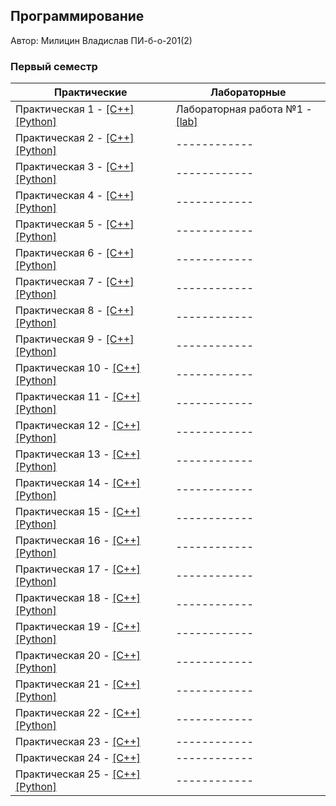 ## Программирование

Автор: Милицин Владислав ПИ-б-о-201(2)

### Первый семестр

| Практические | Лабораторные |
| ------------ | ------------ |
| Практическая 1 - [[C++]](https://github.com/tw9ntyseven/Programming/blob/master/Practice/01/C%2B%2B/01/01/main.cpp) [[Python]](https://github.com/tw9ntyseven/Programming/blob/master/Practice/01/Python/my.py) | Лабораторная работа №1 - [[lab]](https://github.com/tw9ntyseven/Programming/tree/master/Labs/01) |
| Практическая 2 - [[C++]](https://github.com/tw9ntyseven/Programming/tree/master/Practice/02/%D0%A1%2B%2B) [[Python]](https://github.com/tw9ntyseven/Programming/blob/master/Practice/02/Python/my.py) | ------------ |
| Практическая 3 - [[C++]](https://github.com/tw9ntyseven/Programming/blob/master/Practice/03/C%2B%2B/03%20C%2B%2B/03%20C%2B%2B/main.cpp) [[Python]](https://github.com/tw9ntyseven/Programming/blob/master/Practice/03/Python/my.py) | ------------ |
| Практическая 4 - [[C++]](https://github.com/tw9ntyseven/Programming/blob/master/Practice/04/C%2B%2B/04%20C%2B%2B/04%20C%2B%2B/main.cpp) [[Python]](https://github.com/tw9ntyseven/Programming/blob/master/Practice/04/Python/my.py) | ------------ |
| Практическая 5 - [[C++]](https://github.com/tw9ntyseven/Programming/blob/master/Practice/05/C%2B%2B/05%20C%2B%2B/05%20C%2B%2B/main.cpp) [[Python]](https://github.com/tw9ntyseven/Programming/blob/master/Practice/05/Python/my.py) | ------------ |
| Практическая 6 - [[C++]](https://github.com/tw9ntyseven/Programming/tree/master/Practice/06/%D0%A1%2B%2B) [[Python]](https://github.com/tw9ntyseven/Programming/blob/master/Practice/06/Python/my.py) | ------------ |
| Практическая 7 - [[C++]](https://github.com/tw9ntyseven/Programming/tree/master/Practice/07/C%2B%2B) [[Python]](https://github.com/tw9ntyseven/Programming/blob/master/Practice/07/Python/my.py) | ------------ |
| Практическая 8 - [[C++]](https://github.com/tw9ntyseven/Programming/blob/master/Practice/08/C%2B%2B/08/08/main.cpp) [[Python]](https://github.com/tw9ntyseven/Programming/blob/master/Practice/08/Python/my.py) | ------------ |
| Практическая 9 - [[C++]](https://github.com/tw9ntyseven/Programming/blob/master/Practice/09/C%2B%2B/09/09/main.cpp) [[Python]](https://github.com/tw9ntyseven/Programming/blob/master/Practice/09/Python/my.py) | ------------ |
| Практическая 10 - [[C++]](https://github.com/tw9ntyseven/Programming/blob/master/Practice/10/C%2B%2B/10/10/main.cpp) [[Python]](https://github.com/tw9ntyseven/Programming/blob/master/Practice/10/Python/my.py) | ------------ |
| Практическая 11 - [[C++]](https://github.com/tw9ntyseven/Programming/blob/master/Practice/11/C%2B%2B/11/11/main.cpp) [[Python]](https://github.com/tw9ntyseven/Programming/blob/master/Practice/11/Python/my.py) | ------------ |
| Практическая 12 - [[C++]](https://github.com/tw9ntyseven/Programming/blob/master/Practice/12/C%2B%2B/12/12/main.cpp) [[Python]](https://github.com/tw9ntyseven/Programming/blob/master/Practice/12/Python/my.py) | ------------ |
| Практическая 13 - [[C++]](https://github.com/tw9ntyseven/Programming/blob/master/Practice/13/C%2B%2B/13/13/main.cpp) [[Python]](https://github.com/tw9ntyseven/Programming/blob/master/Practice/13/Python/my.py) | ------------ |
| Практическая 14 - [[C++]](https://github.com/tw9ntyseven/Programming/blob/master/Practice/14/C%2B%2B/14/14/main.cpp) [[Python]](https://github.com/tw9ntyseven/Programming/blob/master/Practice/14/Python/my.py) | ------------ |
| Практическая 15 - [[C++]](https://github.com/tw9ntyseven/Programming/blob/master/Practice/15/C%2B%2B/15/15/main.cpp) [[Python]](https://github.com/tw9ntyseven/Programming/blob/master/Practice/15/Python/my.py) | ------------ |
| Практическая 16 - [[C++]](https://github.com/tw9ntyseven/Programming/blob/master/Practice/16/C%2B%2B/16/16/main.cpp) [[Python]](https://github.com/tw9ntyseven/Programming/blob/master/Practice/16/Python/my.py) | ------------ |
| Практическая 17 - [[C++]]() [[Python]]() | ------------ |
| Практическая 18 - [[C++]]() [[Python]]() | ------------ |
| Практическая 19 - [[C++]]() [[Python]]() | ------------ |
| Практическая 20 - [[C++]]() [[Python]]() | ------------ |
| Практическая 21 - [[C++]](https://github.com/tw9ntyseven/Programming/blob/master/Practice/21/C%2B%2B/21/21/main.cpp) [[Python]](https://github.com/tw9ntyseven/Programming/blob/master/Practice/21/Python/my.py) | ------------ |
| Практическая 22 - [[C++]]() [[Python]]() | ------------ |
| Практическая 23 - [[C++]](https://github.com/tw9ntyseven/Programming/blob/master/Practice/23/23/main.cpp)  | ------------ |
| Практическая 24 - [[C++]](https://github.com/tw9ntyseven/Programming/blob/master/Practice/24/24/main.cpp)  | ------------ |
| Практическая 25 - [[C++]](https://github.com/tw9ntyseven/Programming/blob/master/Practice/25/C++/main.cpp) [[Python]](https://github.com/tw9ntyseven/Programming/blob/master/Practice/25/Python/my.py) | ------------ |